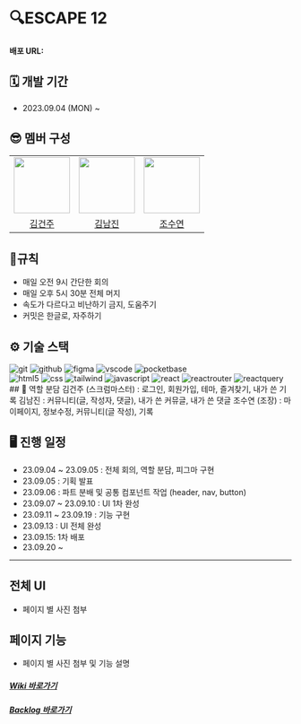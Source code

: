 # 🔍ESCAPE 12
#### 배포 URL:

## 🗓️ 개발 기간
- 2023.09.04 (MON) ~

## 😎‍ 멤버 구성
<table>
   <tr>
      <td align="center"><img src="https://avatars.githubusercontent.com/u/126174401?v=4" width="100"> </td>
      <td align="center"><img src="https://avatars.githubusercontent.com/u/134567421?v=4" width="100"> </td>
      <td align="center"><img src="https://avatars.githubusercontent.com/u/86372549?v=4" width="100"> </td>
   </tr>   
   <tr>
      <td align="center"><a href="https://github.com/KIMGEUNDU">김건주</a> </td>
      <td align="center"><a href="https://github.com/skawls">김남진</a> </td>
      <td align="center"><a href="https://github.com/JOSuYeoM">조수연</a> </td>
   </tr>
</table>

## 📌규칙
- 매일 오전 9시 간단한 회의
- 매일 오후 5시 30분 전체 머지
- 속도가 다르다고 비난하기 금지, 도움주기
- 커밋은 한글로, 자주하기

## ⚙️ 기술 스택
<div>
  <img alt="git" src="https://img.shields.io/badge/git-F05032?style=for-the-badge&logo=git&logoColor=white"> <img alt="github" src="https://img.shields.io/badge/github-181717?style=for-the-badge&logo=github&logoColor=white"> <img alt="figma" src="https://img.shields.io/badge/Figma-F24E1E?style=for-the-badge&logo=figma&logoColor=white"> <img alt="vscode" src="https://img.shields.io/badge/Visual_Studio-5C2D91?style=for-the-badge&logo=visual%20studio&logoColor=white"> <img alt="pocketbase" src="https://img.shields.io/badge/pocketbase-B8DBE4?style=for-the-badge&logo=pocketbase&logoColor=black">
   </br>
   <img alt="html5" src="https://img.shields.io/badge/html5-E34F26?style=for-the-badge&logo=html5&logoColor=white"> <img alt="css" src="https://img.shields.io/badge/css-1572B6?style=for-the-badge&logo=css3&logoColor=white"> <img alt="tailwind" src ="https://img.shields.io/badge/Tailwind-06B6D4.svg?&style=for-the-badge&logo=TailwindCSS&logoColor=white"/> <img alt="javascript" src="https://img.shields.io/badge/javascript-F7DF1E?style=for-the-badge&logo=javascript&logoColor=black"> <img alt="react" src="https://img.shields.io/badge/react-61DAFB?style=for-the-badge&logo=react&logoColor=black"> <img alt="reactrouter" src="https://img.shields.io/badge/React_Router-CA4245?style=for-the-badge&logo=react-router&logoColor=white"> <img alt="reactquery" src="https://img.shields.io/badge/React_Query-FF4154?style=for-the-badge&logo=react-query&logoColor=white"> 
</div>
## 🔖 역할 분담
김건주 (스크럼마스터) : 로그인, 회원가입, 테마, 즐겨찾기, 내가 쓴 기록
김남진 : 커뮤니티(글, 작성자, 댓글), 내가 쓴 커뮤글, 내가 쓴 댓글
조수연 (조장) : 마이페이지, 정보수정, 커뮤니티(글 작성), 기록

## 🖥️ 진행 일정
- 23.09.04 ~ 23.09.05 : 전체 회의, 역할 분담, 피그마 구현
- 23.09.05 : 기획 발표
- 23.09.06 : 파트 분배 및 공통 컴포넌트 작업 (header, nav, button)
- 23.09.07 ~ 23.09.10 : UI 1차 완성
- 23.09.11 ~ 23.09.19 : 기능 구현
- 23.09.13 : UI 전체 완성
- 23.09.15: 1차 배포
- 23.09.20 ~

---
## 전체 UI
- 페이지 별 사진 첨부

## 페이지 기능
- 페이지 별 사진 첨부 및 기능 설명

##### [Wiki 바로가기](https://github.com/FRONTENDSCHOOL6/escape12/wiki)
##### [Backlog 바로가기](https://github.com/orgs/FRONTENDSCHOOL6/projects/24/views/4)